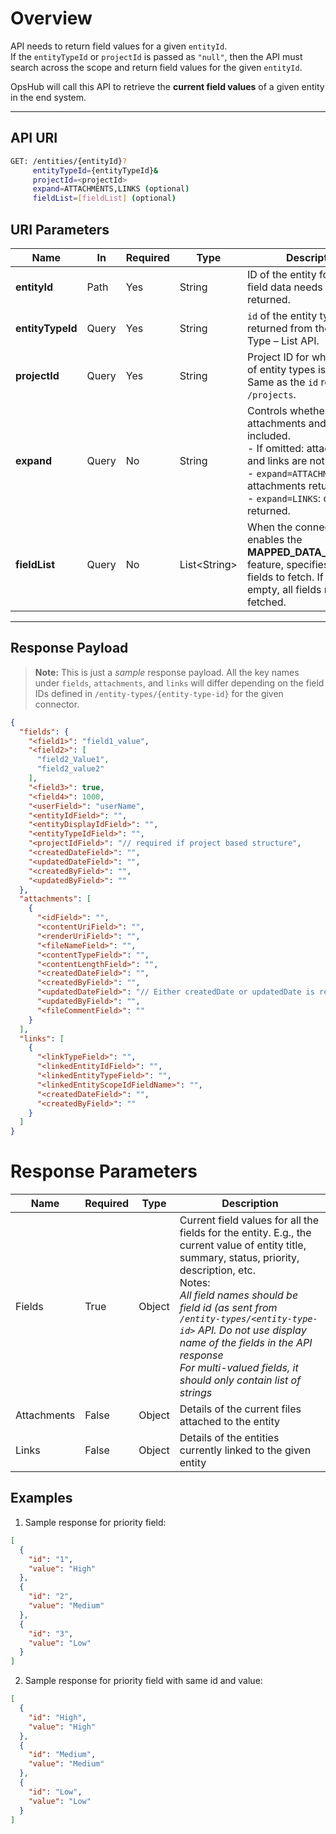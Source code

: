 # Overview

API needs to return field values for a given `entityId`.  
If the `entityTypeId` or `projectId` is passed as `"null"`, then the API must search across the scope and return field values for the given `entityId`.  

OpsHub will call this API to retrieve the **current field values** of a given entity in the end system.

---

## API URI

```bash
GET: /entities/{entityId}?
     entityTypeId={entityTypeId}&
     projectId=<projectId>
     expand=ATTACHMENTS,LINKS (optional)
     fieldList=[fieldList] (optional)
```

## URI Parameters

| Name          | In     | Required | Type         | Description |
|---------------|--------|----------|--------------|-------------|
| **entityId**  | Path   | Yes      | String       | ID of the entity for which the field data needs to be returned. |
| **entityTypeId** | Query | Yes      | String       | `id` of the entity type returned from the Entity Type – List API. |
| **projectId** | Query  | Yes      | String       | Project ID for which the list of entity types is available. Same as the `id` returned by `/projects`. |
| **expand**    | Query  | No       | String       | Controls whether attachments and/or links are included.<br>- If omitted: attachments and links are not loaded.<br>- `expand=ATTACHMENTS`: only attachments returned.<br>- `expand=LINKS`: only links returned. |
| **fieldList** | Query  | No       | List\<String\> | When the connector enables the **MAPPED_DATA_RETRIEVAL** feature, specifies the list of fields to fetch. If omitted or empty, all fields must be fetched. |

---

## Response Payload

> **Note:** This is just a *sample* response payload. All the key names under `fields`, `attachments`, and `links` will differ depending on the field IDs defined in `/entity-types/{entity-type-id}` for the given connector.

```json
{
  "fields": {
    "<field1>": "field1_value",
    "<field2>": [
      "field2_Value1",
      "field2_value2"
    ],
    "<field3>": true,
    "<field4>": 1000,
    "<userField>": "userName",
    "<entityIdField>": "",
    "<entityDisplayIdField>": "",
    "<entityTypeIdField>": "",
    "<projectIdField>": "// required if project based structure",
    "<createdDateField>": "",
    "<updatedDateField>": "",
    "<createdByField>": "",
    "<updatedByField>": ""
  },
  "attachments": [
    {
      "<idField>": "",
      "<contentUriField>": "",
      "<renderUriField>": "",
      "<fileNameField>": "",
      "<contentTypeField>": "",
      "<contentLengthField>": "",
      "<createdDateField>": "",
      "<createdByField>": "",
      "<updatedDateField>": "// Either createdDate or updatedDate is required",
      "<updatedByField>": "",
      "<fileCommentField>": ""
    }
  ],
  "links": [
    {
      "<linkTypeField>": "",
      "<linkedEntityIdField>": "",
      "<linkedEntityTypeField>": "",
      "<linkedEntityScopeIdFieldName>": "",
      "<createdDateField>": "",
      "<createdByField>": ""
    }
  ]
}
```
# Response Parameters

| **Name**      | **Required** | **Type** | **Description** |
|---------------|--------------|----------|-----------------|
| Fields        | True         | Object   | Current field values for all the fields for the entity. E.g., the current value of entity title, summary, status, priority, description, etc.<br>Notes:<br>*All field names should be field id (as sent from `/entity-types/<entity-type-id>` API. Do not use display name of the fields in the API response*<br>*For multi-valued fields, it should only contain list of strings* |
| Attachments   | False        | Object   | Details of the current files attached to the entity |
| Links         | False        | Object   | Details of the entities currently linked to the given entity |

## Examples

1) Sample response for priority field:  
```json
[
  {
    "id": "1",
    "value": "High"
  },
  {
    "id": "2",
    "value": "Medium"
  },
  {
    "id": "3",
    "value": "Low"
  }
]
```

2) Sample response for priority field with same id and value:

```json
[
  {
    "id": "High",
    "value": "High"
  },
  {
    "id": "Medium",
    "value": "Medium"
  },
  {
    "id": "Low",
    "value": "Low"
  }
]

```

